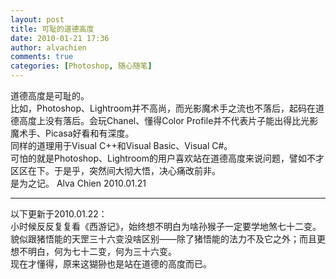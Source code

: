 ```yaml
---
layout: post
title: 可耻的道德高度
date: 2010-01-21 17:36
author: alvachien
comments: true
categories: [Photoshop, 随心随笔]
---
```

<div id="bp-5CD1AA99D25FD840_1175-content">
<div>道德高度是可耻的。</div>
<div>比如，Photoshop、Lightroom并不高尚，而光影魔术手之流也不落后，起码在道德高度上没有落后。会玩Chanel、懂得Color Profile并不代表片子能出得比光影魔术手、Picasa好看和有深度。</div>
<div>同样的道理用于Visual C++和Visual Basic、Visual C#。</div>
<div> </div>
<div>可怕的就是Photoshop、Lightroom的用户喜欢站在道德高度来说问题，譬如不才区区在下。于是乎，突然间大彻大悟，决心痛改前非。</div>
<div> </div>
<div>是为之记。
Alva Chien
2010.01.21</div>
<div><hr /></div>
<div>以下更新于2010.01.22：</div>
<div>小时候反反复复看《西游记》，始终想不明白为啥孙猴子一定要学地煞七十二变。貌似跟猪悟能的天罡三十六变没啥区别——除了猪悟能的法力不及它之外；而且更想不明白，何为七十二变，何为三十六变。</div>
<div> </div>
<div>现在才懂得，原来这猢狲也是站在道德的高度而已。</div>
</div>
